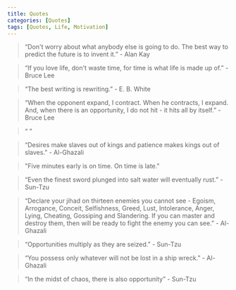 ```yaml
---
title: Quotes
categories: [Quotes]
tags: [Quotes, Life, Motivation] 
---
```



> “Don't worry about what anybody else is going to do. The best way to predict the future is to invent it.” - Alan Kay

> “If you love life, don't waste time, for time is what life is made up of.” - Bruce Lee


> “The best writing is rewriting.” - E. B. White

> “When the opponent expand, I contract. When he contracts, I expand. And, when there is an opportunity, I do not hit - it hits all by itself.” - Bruce Lee

> “  ” 

> “Desires make slaves out of kings and patience makes kings out of slaves.” - Al-Ghazali

> "Five minutes early is on time. On time is late."

> “Even the finest sword plunged into salt water will eventually rust.” - Sun-Tzu

> “Declare your jihad on thirteen enemies you cannot see - Egoism, Arrogance, Conceit, Selfishness, Greed, Lust, Intolerance, Anger, Lying, Cheating, Gossiping and Slandering. If you can master and destroy them, then will be ready to fight the enemy you can see.” - Al-Ghazali

> “Opportunities multiply as they are seized.” - Sun-Tzu

> “You possess only whatever will not be lost in a ship wreck.” - Al-Ghazali

> “In the midst of chaos, there is also opportunity” - Sun-Tzu

